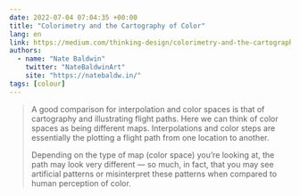 ```yaml
---
date: 2022-07-04 07:04:35 +00:00
title: "Colorimetry and the Cartography of Color"
lang: en
link: https://medium.com/thinking-design/colorimetry-and-the-cartography-of-color-415ef5315c0a
authors:
  - name: "Nate Baldwin"
    twitter: "NateBaldwinArt"
    site: "https://natebaldw.in/"
tags: [colour]
---
```



> A good comparison for interpolation and color spaces is that of cartography and illustrating flight paths. Here we can think of color spaces as being different maps. Interpolations and color steps are essentially the plotting a flight path from one location to another.
> 
> Depending on the type of map (color space) you’re looking at, the path may look very different — so much, in fact, that you may see artificial patterns or misinterpret these patterns when compared to human perception of color.
